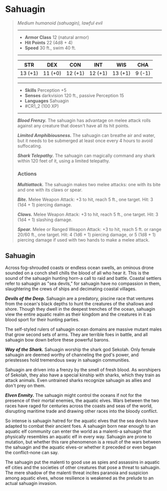 # Sahuagin
>*Medium humanoid (sahuagin), lawful evil*
>___
>- **Armor Class** 12 (natural armor)
>- **Hit Points** 22 (4d8 + 4)
>- **Speed** 30 ft., swim 40 ft.
>___
>|STR|DEX|CON|INT|WIS|CHA|
>|:---:|:---:|:---:|:---:|:---:|:---:|
>|13 (+1)|11 (+0)|12 (+1)|12 (+1)|13 (+1)|9 (-1)|
>___
>- **Skills** Perception +5
>- **Senses** darkvision 120 ft., passive Perception 15
>- **Languages** Sahuagin
>- #CR1_2 (100 XP)
>___
>***Blood Frenzy.*** The sahuagin has advantage on melee attack rolls against any creature that doesn't have all its hit points.  
>
>***Limited Amphibiousness.*** The sahuagin can breathe air and water, but it needs to be submerged at least once every 4 hours to avoid suffocating.  
>
>***Shark Telepathy.*** The sahuagin can magically command any shark within 120 feet of it, using a limited telepathy.  
>
>### Actions
>***Multiattack.*** The sahuagin makes two melee attacks: one with its bite and one with its claws or spear.  
>
>***Bite.*** Melee Weapon Attack: +3 to hit, reach 5 ft., one target. Hit: 3 (1d4 + 1) piercing damage.  
>
>***Claws.*** Melee Weapon Attack: +3 to hit, reach 5 ft., one target. Hit: 3 (1d4 + 1) slashing damage.  
>
>***Spear.*** Melee  or Ranged Weapon Attack: +3 to hit, reach 5 ft. or range 20/60 ft., one target. Hit: 4 (1d6 + 1) piercing damage, or 5 (1d8 + 1) piercing damage if used with two hands to make a melee attack.

## Sahuagin

Across fog-shrouded coasts or endless ocean swells, an ominous drone sounded on a conch shell chills the blood of all who hear it. This is the sound of the sahuagin hunting horn-a call to raid and battle. Coastal settlers refer to sahuagin as "sea devils," for sahuagin have no compassion in them, slaughtering the crews of ships and decimating coastal villages.

***Devils of the Deep.*** Sahuagin are a predatory, piscine race that ventures from the ocean's black depths to hunt the creatures of the shallows and shore. Though they dwell in the deepest trenches of the ocean, sahuagin view the entire aquatic realm as their kingdom and the creatures in it as blood sport for their hunting parties.

The self-styled rulers of sahuagin ocean domains are massive mutant males that grow second sets of arms. They are terrible foes in battle, and all sahuagin bow down before these powerful barons.

***Way of the Shark.*** Sahuagin worship the shark god Sekolah. Only female sahuagin are deemed worthy of channeling the god's power, and priestesses hold tremendous sway in sahuagin communities.

Sahuagin are driven into a frenzy by the smell of fresh blood. As worshipers of Sekolah, they also have a special kinship with sharks, which they train as attack animals. Even untrained sharks recognize sahuagin as allies and don't prey on them.

***Elven Enmity.*** The sahuagin might control the oceans if not for the presence of their mortal enemies, the aquatic elves. Wars between the two races have raged for centuries across the coasts and seas of the world, disrupting maritime trade and drawing other races into the bloody conflict.

So intense is sahuagin hatred for the aquatic elves that the sea devils have adapted to combat their ancient foes. A sahuagin born near enough to an aquatic elf community can enter the world as a malenti-a sahuagin that physically resembles an aquatic elf in every way. Sahuagin are prone to mutation, but whether this rare phenomenon is a result of the wars between the sahuagin and the aquatic elves-or whether it preceded or even began the conflict-none can say.

The sahuagin put the malenti to good use as spies and assassins in aquatic elf cities and the societies of other creatures that pose a threat to sahuagin. The mere shadow of the malenti threat incites paranoia and suspicion among aquatic elves, whose resilience is weakened as the prelude to an actual sahuagin invasion.
